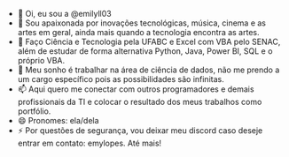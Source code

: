 - 👋 Oi, eu sou a @emilyll03
- 👀 Sou apaixonada por inovações tecnológicas, música, cinema e as artes em geral, ainda mais quando a tecnologia encontra as artes.
- 🌱 Faço Ciência e Tecnologia pela UFABC e Excel com VBA pelo SENAC, além de estudar de forma alternativa Python, Java, Power BI, SQL e o próprio VBA.
- 💞️ Meu sonho é trabalhar na área de ciência de dados, não me prendo a um cargo específico pois as possibilidades são infinitas.
- 📫 Aqui quero me conectar com outros programadores e demais profissionais da TI e colocar o resultado dos meus trabalhos como portfólio.
- 😄 Pronomes: ela/dela
- ⚡ Por questões de segurança, vou deixar meu discord caso deseje entrar em contato: emylopes. Até mais!

<!---
emilyll03/emilyll03 is a ✨ special ✨ repository because its `README.md` (this file) appears on your GitHub profile.
You can click the Preview link to take a look at your changes.
--->
